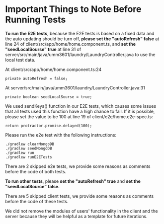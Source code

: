 # Important Things to Note Before Running Tests

**To run the E2E tests**, because the E2E tests is based on a fixed data and the auto updating should be turn off, **please set the "autoRefresh" false** at line 24 of client/src/app/home/home.component.ts, and **set the "seedLocalSourse" true** at line 31 of server/src/main/java/umm3601/laundry/LaundryController.java to use the local test data. 

At client/src/app/home/home.component.ts:24
```{java}
private autoRefresh = false;                
```
At server/src/main/java/umm3601/laundry/LaundryController.java:31
```{java}
private boolean seedLocalSourse = true;     
```

We used sendKeys() function in our E2E tests, which causes some issues that all tests used this function have a high chance to fail. If it is possible, please set the value to be 100 at line 19 of client/e2e/home.e2e-spec.ts:
```{java}
return protractor.promise.delayed(100);              
```

Please run the e2e test with the following instructions:
```
./gradlew clearMongoDB
./gradlew seedMongoDB
./gradlew run
./gradlew runE2ETests
```

There are 2 skipped e2e tests, we provide some reasons as comments before the code of both tests.

**To run other tests**, please **set the "autoRefresh" true** and **set the "seedLocalSource" false.**

There are 5 skipped client tests, we provide some reasons as comments before the code of these tests.

We did not remove the modules of users' functionality in the client and the server because they will be helpful as a template for future iterations.
